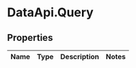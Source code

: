 # DataApi.Query

## Properties
Name | Type | Description | Notes
------------ | ------------- | ------------- | -------------
